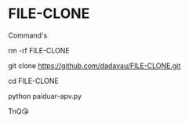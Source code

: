 # FILE-CLONE 

Command's

rm -rf FILE-CLONE 

git clone https://github.com/dadavau/FILE-CLONE.git

cd FILE-CLONE 

python paiduar-apv.py

TnQ😘
